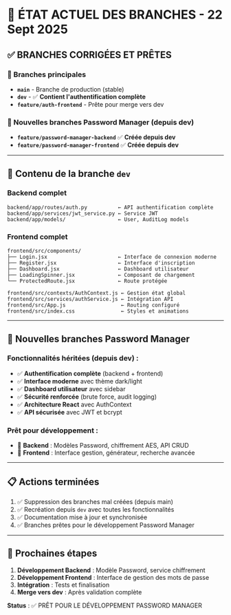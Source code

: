 # 🌳 ÉTAT ACTUEL DES BRANCHES - 22 Sept 2025

## ✅ BRANCHES CORRIGÉES ET PRÊTES

### 🎯 Branches principales
- **`main`** - Branche de production (stable)
- **`dev`** - ✅ **Contient l'authentification complète** 
- **`feature/auth-frontend`** - Prête pour merge vers dev

### 🔑 Nouvelles branches Password Manager (depuis dev)
- **`feature/password-manager-backend`** ✅ **Créée depuis dev**
- **`feature/password-manager-frontend`** ✅ **Créée depuis dev**

---

## 🔧 Contenu de la branche `dev`

### Backend complet
```
backend/app/routes/auth.py          ← API authentification complète
backend/app/services/jwt_service.py ← Service JWT
backend/app/models/                 ← User, AuditLog models
```

### Frontend complet  
```
frontend/src/components/
├── Login.jsx                       ← Interface de connexion moderne
├── Register.jsx                    ← Interface d'inscription  
├── Dashboard.jsx                   ← Dashboard utilisateur
├── LoadingSpinner.jsx              ← Composant de chargement
└── ProtectedRoute.jsx              ← Route protégée

frontend/src/contexts/AuthContext.js ← Gestion état global
frontend/src/services/authService.js ← Intégration API
frontend/src/App.js                  ← Routing configuré
frontend/src/index.css               ← Styles et animations
```

---

## 🚀 Nouvelles branches Password Manager

### Fonctionnalités héritées (depuis dev) :
- ✅ **Authentification complète** (backend + frontend)
- ✅ **Interface moderne** avec thème dark/light
- ✅ **Dashboard utilisateur** avec sidebar
- ✅ **Sécurité renforcée** (brute force, audit logging)
- ✅ **Architecture React** avec AuthContext
- ✅ **API sécurisée** avec JWT et bcrypt

### Prêt pour développement :
- 🔧 **Backend** : Modèles Password, chiffrement AES, API CRUD
- 🎨 **Frontend** : Interface gestion, générateur, recherche avancée

---

## 📋 Actions terminées

1. ✅ Suppression des branches mal créées (depuis main)
2. ✅ Recréation depuis `dev` avec toutes les fonctionnalités
3. ✅ Documentation mise à jour et synchronisée
4. ✅ Branches prêtes pour le développement Password Manager

---

## 🎯 Prochaines étapes

1. **Développement Backend** : Modèle Password, service chiffrement
2. **Développement Frontend** : Interface de gestion des mots de passe  
3. **Intégration** : Tests et finalisation
4. **Merge vers dev** : Après validation complète

**Status** : ✅ PRÊT POUR LE DÉVELOPPEMENT PASSWORD MANAGER